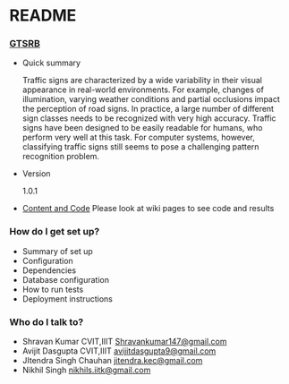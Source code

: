 # README #

### [GTSRB](http://benchmark.ini.rub.de/?section=gtsrb&subsection=news) ###

* Quick summary

  Traffic signs are characterized by a wide variability in their visual appearance in real-world environments. For example, changes
of illumination, varying weather conditions and partial occlusions impact the perception of road signs. In practice, a large number
of different sign classes needs to be recognized with very high accuracy. Traffic signs have been designed to be easily readable
for humans, who perform very well at this task. For computer systems, however, classifying traffic signs still seems to pose a
challenging pattern recognition problem.
* Version

  1.0.1
* [Content and Code](https://github.com/shravankumar147/gtsrb-smai/wiki)
  Please look at wiki pages to see code and results

### How do I get set up? ###

* Summary of set up
* Configuration
* Dependencies
* Database configuration
* How to run tests
* Deployment instructions

### Who do I talk to? ###

* Shravan Kumar
  CVIT,IIIT
  Shravankumar147@gmail.com
* Avijit Dasgupta
  CVIT,IIIT
  avijitdasgupta9@gmail.com
* JItendra Singh Chauhan
  jitendra.kec@gmail.com
* Nikhil Singh
  nikhils.iitk@gmail.com
